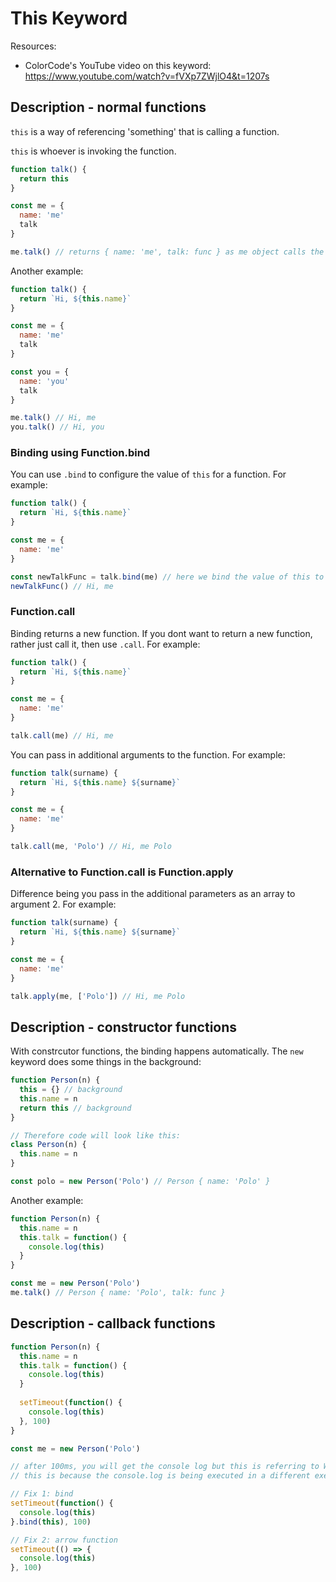 <h1> This Keyword </h1>

Resources:

- ColorCode's YouTube video on this keyword: https://www.youtube.com/watch?v=fVXp7ZWjlO4&t=1207s

<h2> Description - normal functions</h2>

`this` is a way of referencing 'something' that is calling a function.

`this` is whoever is invoking the function.

```javascript
function talk() {
  return this
}

const me = {
  name: 'me'
  talk
}

me.talk() // returns { name: 'me', talk: func } as me object calls the talk function
```

Another example:

```javascript
function talk() {
  return `Hi, ${this.name}`
}

const me = {
  name: 'me'
  talk
}

const you = {
  name: 'you'
  talk
}

me.talk() // Hi, me
you.talk() // Hi, you
```

<h3> Binding using Function.bind </h3>

You can use `.bind` to configure the value of `this` for a function. For example:

```javascript
function talk() {
  return `Hi, ${this.name}`
}

const me = {
  name: 'me'
}

const newTalkFunc = talk.bind(me) // here we bind the value of this to the object me
newTalkFunc() // Hi, me
```

<h3> Function.call </h3>

Binding returns a new function. If you dont want to return a new function, rather just call it, then use `.call`. For example:

```javascript
function talk() {
  return `Hi, ${this.name}`
}

const me = {
  name: 'me'
}

talk.call(me) // Hi, me
```

You can pass in additional arguments to the function. For example:

```javascript
function talk(surname) {
  return `Hi, ${this.name} ${surname}`
}

const me = {
  name: 'me'
}

talk.call(me, 'Polo') // Hi, me Polo
```

<h3> Alternative to Function.call is Function.apply </h3>

Difference being you pass in the additional parameters as an array to argument 2. For example:

```javascript
function talk(surname) {
  return `Hi, ${this.name} ${surname}`
}

const me = {
  name: 'me'
}

talk.apply(me, ['Polo']) // Hi, me Polo
```







<h2> Description - constructor functions</h2>

With constrcutor functions, the binding happens automatically. The `new` keyword does some things in the background:

```javascript
function Person(n) {
  this = {} // background
  this.name = n
  return this // background
}

// Therefore code will look like this:
class Person(n) {
  this.name = n
}

const polo = new Person('Polo') // Person { name: 'Polo' }
```

Another example:

```javascript
function Person(n) {
  this.name = n
  this.talk = function() {
    console.log(this)
  }
}

const me = new Person('Polo')
me.talk() // Person { name: 'Polo', talk: func }
```







<h2> Description - callback functions</h2>

```javascript
function Person(n) {
  this.name = n
  this.talk = function() {
    console.log(this)
  }
  
  setTimeout(function() {
    console.log(this)
  }, 100)
}

const me = new Person('Polo')

// after 100ms, you will get the console log but this is referring to Window and not Person
// this is because the console.log is being executed in a different execution context

// Fix 1: bind
setTimeout(function() {
  console.log(this)
}.bind(this), 100)

// Fix 2: arrow function
setTimeout(() => {
  console.log(this)
}, 100)
```

